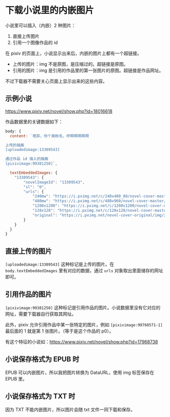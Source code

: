 # 下载小说里的内嵌图片

小说里可以插入（内嵌）2 种图片：

1. 直接上传图片
2. 引用一个图像作品的 id

在 pixiv 的页面上，小说显示出来后，内嵌的图片上都有一个超链接。
- 上传的图片：img 不是原图，是压缩过的。超链接是原图。
- 引用的图片：img 是引用的作品里的第一张图片的原图。超链接是作品网址。

不过下载器不需要关心页面上显示出来的这些内容。

## 示例小说

https://www.pixiv.net/novel/show.php?id=18016618

作品数据里的关键数据如下：

```js
body: {
  content: `塔菲，你个臭粉毛，哼啊啊啊啊啊

上传的插画
[uploadedimage:13309543]

通过作品 id 插入的插画
[pixivimage:99381250]`,

  textEmbeddedImages: {
    "13309543": {
        "novelImageId": "13309543",
        "sl": "0",
        "urls": {
            "240mw": "https://i.pximg.net/c/240x480_80/novel-cover-master/img/2022/07/24/06/19/26/tei345516131740_1fd8644bc2575f1f1384075aab1f0bed_master1200.jpg",
            "480mw": "https://i.pximg.net/c/480x960/novel-cover-master/img/2022/07/24/06/19/26/tei345516131740_1fd8644bc2575f1f1384075aab1f0bed_master1200.jpg",
            "1200x1200": "https://i.pximg.net/c/1200x1200/novel-cover-master/img/2022/07/24/06/19/26/tei345516131740_1fd8644bc2575f1f1384075aab1f0bed_master1200.jpg",
            "128x128": "https://i.pximg.net/c/128x128/novel-cover-master/img/2022/07/24/06/19/26/tei345516131740_1fd8644bc2575f1f1384075aab1f0bed_square1200.jpg",
            "original": "https://i.pximg.net/novel-cover-original/img/2022/07/24/06/19/26/tei345516131740_1fd8644bc2575f1f1384075aab1f0bed.png"
        }
    }
  }
}
```

## 直接上传的图片

`[uploadedimage:13309543]` 这种标记是上传的图片。在 `body.textEmbeddedImages` 里有对应的数据，通过 `urls` 对象取出里面储存的网址即可。

## 引用作品的图片

`[pixivimage:99381250]` 这种标记是引用作品的图片。小说数据里没有它对应的网址，需要下载器自行获取其网址。

此外，pixiv 允许引用作品中某一张特定的图片，例如 `[pixivimage:99760571-1]` 最后面的 1 就是第 1 张图片。（等于是这个作品的 p0）。

有这个特征的小说如：https://www.pixiv.net/novel/show.php?id=17968738

## 小说保存格式为 EPUB 时

EPUB 可以内嵌图片，所以我把图片转换为 DataURL，使用 img 标签保存在 EPUB 里。

## 小说保存格式为 TXT 时

因为 TXT 不能内嵌图片，所以图片会随 txt 文件一同下载和保存。
